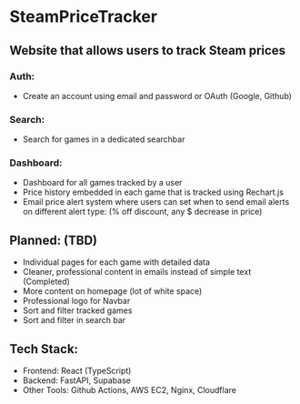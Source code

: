 # SteamPriceTracker

## Website that allows users to track Steam prices

### Auth:
- Create an account using email and password or OAuth (Google, Github)
### Search:
- Search for games in a dedicated searchbar
### Dashboard:
- Dashboard for all games tracked by a user
- Price history embedded in each game that is tracked using Rechart.js
- Email price alert system where users can set when to send email alerts on different alert type: (% off discount, any $ decrease in price)

## Planned: (TBD)
- Individual pages for each game with detailed data
- Cleaner, professional content in emails instead of simple text (Completed)
- More content on homepage (lot of white space)
- Professional logo for Navbar
- Sort and filter tracked games
- Sort and filter in search bar

  
## Tech Stack:
- Frontend: React (TypeScript)
- Backend: FastAPI, Supabase
- Other Tools: Github Actions, AWS EC2, Nginx, Cloudflare
